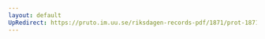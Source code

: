 ```yaml
---
layout: default
UpRedirect: https://pruto.im.uu.se/riksdagen-records-pdf/1871/prot-1871--ak--512.pdf
---
```

